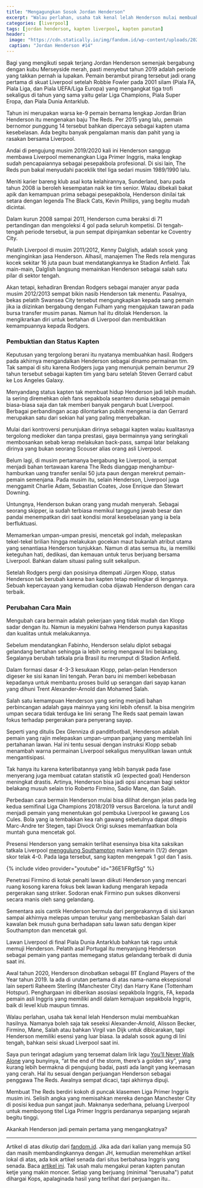 ```yaml
---
title: "Mengagungkan Sosok Jordan Henderson"
excerpt: "Walau perlahan, usaha tak kenal lelah Henderson mulai membuahkan hasilnya"
categories: [liverpool]
tags: [jordan henderson, kapten liverpool, kapten panutan]
header:
 image: "https://cdn.statically.io/img/fandom.id/wp-content/uploads/2020/02/IMG-20200201-WA0005.jpg"
 caption: "Jordan Henderson #14"
---
```

Bagi yang mengikuti sepak terjang Jordan Henderson semenjak bergabung dengan kubu Merseyside merah, pasti menyebut tahun 2019 adalah periode yang takkan pernah ia lupakan. Pemain berambut pirang tersebut jadi orang pertama di skuat Liverpool setelah Robbie Fowler pada 2001 silam (Piala FA, Piala Liga, dan Piala UEFA/Liga Europa) yang mengangkat tiga trofi sekaligus di tahun yang sama yaitu gelar Liga Champions, Piala Super Eropa, dan Piala Dunia Antarklub.

Tahun ini merupakan warsa ke-9 pemain bernama lengkap Jordan Brian Henderson itu mengenakan baju The Reds. Per 2015 yang lalu, pemain bernomor punggung 14 tersebut bahkan dipercaya sebagai kapten utama kesebelasan. Ada begitu banyak pengalaman manis dan pahit yang ia rasakan bersama Liverpool.

Andai di pengujung musim 2019/2020 kali ini Henderson sanggup membawa Liverpool memenangkan Liga Primer Inggris, maka lengkap sudah pencapaiannya sebagai pesepakbola profesional. Di sisi lain, The Reds pun bakal menyudahi paceklik titel liga sedari musim 1989/1990 lalu.

Meniti karier bareng klub asal kota kelahirannya, Sunderland, baru pada tahun 2008 ia beroleh kesempatan naik ke tim senior. Walau dibekali bakat apik dan kemampuan prima sebagai pesepakbola, Henderson dinilai tak setara dengan legenda The Black Cats, Kevin Phillips, yang begitu mudah dicintai.

Dalam kurun 2008 sampai 2011, Henderson cuma beraksi di 71 pertandingan dan mengoleksi 4 gol pada seluruh kompetisi. Di tengah-tengah periode tersebut, ia pun sempat dipinjamkan sebentar ke Coventry City.

Pelatih Liverpool di musim 2011/2012, Kenny Dalglish, adalah sosok yang menginginkan jasa Henderson. Alhasil, manajemen The Reds rela menguras kocek sekitar 16 juta paun buat mendatangkannya ke Stadion Anfield. Tak main-main, Dalglish langsung memainkan Henderson sebagai salah satu pilar di sektor tengah.

Akan tetapi, kehadiran Brendan Rodgers sebagai manajer anyar pada musim 2012/2013 sempat bikin nasib Henderson tak menentu. Pasalnya, bekas pelatih Swansea City tersebut mengungkapkan kepada sang pemain jika ia diizinkan bergabung dengan Fulham yang mengajukan tawaran pada bursa transfer musim panas. Namun hal itu ditolak Henderson. Ia mengikrarkan diri untuk bertahan di Liverpool dan membuktikan kemampuannya kepada Rodgers.

### Pembuktian dan Status Kapten

Keputusan yang tergolong berani itu nyatanya membuahkan hasil. Rodgers pada akhirnya mengandalkan Henderson sebagai dinamo permainan tim. Tak sampai di situ karena Rodgers juga yang menunjuk pemain berumur 29 tahun tersebut sebagai kapten tim yang baru setelah Steven Gerrard cabut ke Los Angeles Galaxy.

Menyandang status kapten tak membuat hidup Henderson jadi lebih mudah. Ia sering diremehkan oleh fans sepakbola seantero dunia sebagai pemain biasa-biasa saja dan tak memberi banyak pengaruh buat Liverpool. Berbagai perbandingan acap dilontarkan publik mengenai ia dan Gerrard merupakan satu dari sekian hal yang paling menyebalkan.

Mulai dari kontroversi penunjukan dirinya sebagai kapten walau kualitasnya tergolong medioker dan tanpa prestasi, gaya bermainnya yang seringkali membosankan sebab kerap melakukan back-pass, sampai latar belakang dirinya yang bukan seorang Scouser alias orang asli Liverpool.

Belum lagi, di musim pertamanya bergabung ke Liverpool, ia sempat menjadi bahan tertawaan karena The Reds dianggap menghambur-hamburkan uang transfer senilai 50 juta paun dengan merekrut pemain-pemain semenjana. Pada musim itu, selain Henderson, Liverpool juga menggamit Charlie Adam, Sebastian Coates, Jose Enrique dan Stewart Downing.

Untungnya, Henderson bukan orang yang mudah menyerah. Sebagai seorang skipper, ia sudah terbiasa memikul tanggung jawab besar dan pandai menempatkan diri saat kondisi moral kesebelasan yang ia bela berfluktuasi.

Memamerkan umpan-umpan presisi, mencetak gol indah, melepaskan tekel-tekel brilian hingga melakukan gocekan maut bukanlah atribut utama yang senantiasa Henderson tunjukkan. Namun di atas semua itu, ia memiliki keteguhan hati, dedikasi, dan kemauan untuk terus berjuang bersama Liverpool. Bahkan dalam situasi paling sulit sekalipun.

Setelah Rodgers pergi dan posisinya ditempati Jürgen Klopp, status Henderson tak berubah karena ban kapten tetap melingkar di lengannya. Sebuah kepercayaan yang kemudian coba dijawab Henderson dengan cara terbaik.

### Perubahan Cara Main

Mengubah cara bermain adalah pekerjaan yang tidak mudah dan Klopp sadar dengan itu. Namun ia meyakini bahwa Henderson punya kapasitas dan kualitas untuk melakukannya.

Sebelum mendatangkan Fabinho, Henderson selalu diplot sebagai gelandang bertahan sehingga ia lebih sering mengawal lini belakang. Segalanya berubah tatkala pria Brasil itu merumput di Stadion Anfield.

Dalam formasi dasar 4-3-3 kesukaan Klopp, pelan-pelan Henderson digeser ke sisi kanan lini tengah. Peran baru ini memberi kebebasan kepadanya untuk membantu proses build up serangan dari sayap kanan yang dihuni Trent Alexander-Arnold dan Mohamed Salah.

Salah satu kemampuan Henderson yang sering menjadi bahan perbincangan adalah gaya mainnya yang kini lebih ofensif. Ia bisa mengirim umpan secara tidak terduga ke lini serang The Reds saat pemain lawan fokus terhadap pergerakan para penyerang sayap.

Seperti yang ditulis Dex Glenniza di panditfootball, Henderson adalah pemain yang rajin melepaskan umpan-umpan panjang yang membelah lini pertahanan lawan. Hal ini tentu sesuai dengan instruksi Klopp sebab menambah warna permainan Liverpool sekaligus menyulitkan lawan untuk mengantisipasi.

Tak hanya itu karena keterlibatannya yang lebih banyak pada fase menyerang juga membuat catatan statistik xG (expected goal) Henderson meningkat drastis. Artinya, Henderson bisa jadi opsi ancaman bagi sektor belakang musuh selain trio Roberto Firmino, Sadio Mane, dan Salah.

Perbedaan cara bermain Henderson mulai bisa dilihat dengan jelas pada leg kedua semifinal Liga Champions 2018/2019 versus Barcelona. Ia turut andil menjadi pemain yang menentukan gol pembuka Liverpool ke gawang Los Cules. Bola yang ia tembakkan kea rah gawang sebetulnya dapat ditepis Marc-Andre ter Stegen, tapi Divock Origi sukses memanfaatkan bola muntah guna mencetak gol.

Presensi Henderson yang semakin terlihat esensinya bisa kita saksikan tatkala Liverpool [menggulung Southampton](https://www.catetan.pw/liverpool/home-vs-southampton/) malam kemarin (1/2) dengan skor telak 4-0. Pada laga tersebut, sang kapten mengepak 1 gol dan 1 asis.

{% include video provider="youtube" id="36E1iFRgfSg" %}

Penetrasi Firmino di kotak penalti lawan diikuti Henderson yang mencari ruang kosong karena fokus bek lawan kadung mengarah kepada pergerakan sang striker. Sodoran enak Firmino pun sukses dikonversi secara manis oleh sang gelandang.

Sementara asis cantik Henderson bermula dari pergerakannya di sisi kanan sampai akhirnya melepas umpan terukur yang membebaskan Salah dari kawalan bek musuh guna berhadapan satu lawan satu dengan kiper Southampton dan mencetak gol.

Lawan Liverpool di final Piala Dunia Antarklub bahkan tak ragu untuk memuji Henderson. Pelatih asal Portugal itu menyanjung Henderson sebagai pemain yang pantas memegang status gelandang terbaik di dunia saat ini.

Awal tahun 2020, Henderson dinobatkan sebagai BT England Players of the Year tahun 2019. Ia ada di urutan pertama di atas nama-nama eksepsional lain seperti Raheem Sterling (Manchester City) dan Harry Kane (Tottenham Hotspur). Penghargaan ini diberikan asosiasi sepakbola Inggris, FA, kepada pemain asli Inggris yang memiliki andil dalam kemajuan sepakbola Inggris, baik di level klub maupun timnas.

Walau perlahan, usaha tak kenal lelah Henderson mulai membuahkan hasilnya. Namanya boleh saja tak seseksi Alexander-Arnold, Alisson Becker, Firmino, Mane, Salah atau bahkan Virgil van Dijk untuk dibicarakan, tapi Henderson memiliki esensi yang luar biasa. Ia adalah sosok agung di lini tengah, bahkan seisi skuad Liverpool saat ini.

Saya pun teringat adagium yang tersemat dalam lirik lagu [You’ll Never Walk Alone](https://www.catetan.pw/arsip/2017/10/ynwa-youll-never-walk-alone-liverpool-fc-anthem/) yang bunyinya, “at the end of the storm, there’s a golden sky”, yang kurang lebih bermakna di pengujung badai, pasti ada langit yang keemasan yang cerah. Hal itu sesuai dengan perjuangan Henderson sebagai penggawa The Reds. Awalnya sempat dicaci, tapi akhirnya dipuji.

Membuat The Reds berdiri kokoh di puncak klasemen Liga Primer Inggris musim ini. Selisih angka yang memisahkan mereka dengan Manchester City di posisi kedua pun sangat jauh. Maknanya sederhana, peluang Liverpool untuk memboyong titel Liga Primer Inggris perdananya sepanjang sejarah begitu tinggi.

Akankah Henderson jadi pemain pertama yang mengangkatnya?

---

Artikel di atas dikutip dari [fandom.id](https://fandom.id/artikel/feature/profil/mengagungkan-sosok-jordan-henderson/). Jika ada dari kalian yang memuja SG dan masih membandingkannya dengan JH, kemudian meremehkan artikel lokal di atas, ada kok artikel senada dari situs berbahasa Inggris yang senada. Baca [artikel ini](https://www.thisisanfield.com/2020/02/heres-to-you-jordan-henderson-liverpools-captain-is-now-anfields-beating-heart/). Tak usah malu mengakui peran kapten panutan ketje yang makin moncer. Setiap yang berjuang (minimal "berusaha") patut dihargai Kops, apalaginada hasil yang terlihat dari perjuangan itu..
